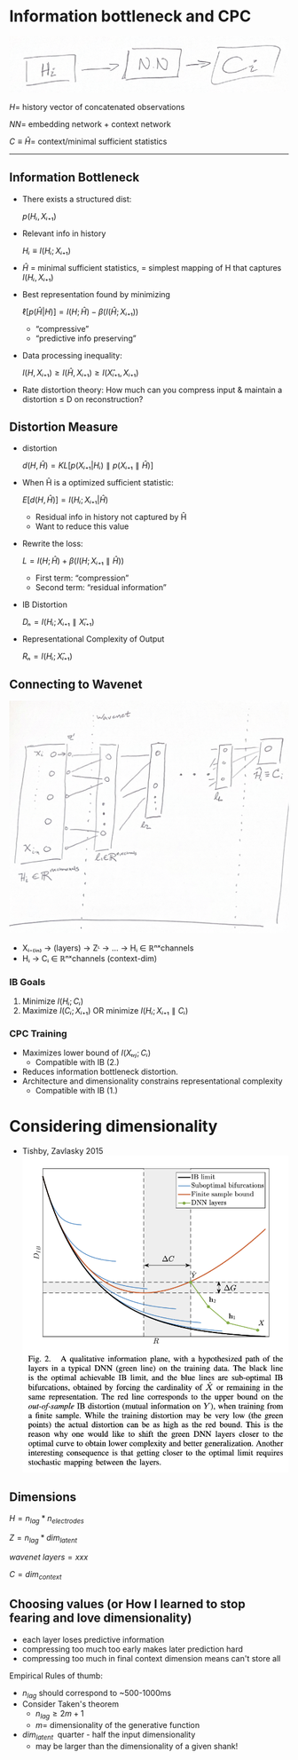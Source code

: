 # Information bottleneck and CPC

![](./images/ib_1.png)

$H =$ history vector of concatenated observations

$NN =$ embedding network + context network

$C \equiv \hat{H} =$ context/minimal sufficient statistics

---

## Information Bottleneck

- There exists a structured dist:

  $p(Hᵢ, Xᵢ₊₁)$
- Relevant info in history

  $Hᵢ ≡ I(Hᵢ; Xᵢ₊₁)$
- $Ĥ$ = minimal sufficient statistics, = simplest mapping of H that captures $I(Hᵢ, Xᵢ₊₁)$
- Best representation found by minimizing

  $\ell [p(Ĥ|H)] = I(H; Ĥ) − β(I(Ĥ; Xᵢ₊₁))$
  - “compressive”
  - “predictive info preserving”
- Data processing inequality:

  $I(H, Xᵢ₊₁) ≥ I(Ĥ, Xᵢ₊₁) ≥ I(X̂ᵢ₊₁, Xᵢ₊₁)$
- Rate distortion theory:
  How much can you compress input & maintain a distortion ≤ D on reconstruction?

## Distortion Measure

- distortion

  $d(H, Ĥ) = KL[ p(Xᵢ₊₁ | Hᵢ) ∥ p(Xᵢ₊₁ ∥ Ĥ) ]$
- When Ĥ is a optimized sufficient statistic:

  $E[d(H, Ĥ)] = I(Hᵢ; Xᵢ₊₁ | Ĥ)$

  - Residual info in history not captured by Ĥ
  - Want to reduce this value

- Rewrite the loss:

  $L = I(H; Ĥ) + β(I(H; Xᵢ₊₁ ∥ Ĥ))$

  - First term: “compression”
  - Second term: “residual information”

- IB Distortion

  $Dₙ = I(Hᵢ; Xᵢ₊₁ ∥ X̂ᵢ₊₁)$

- Representational Complexity of Output

  $Rₙ = I(Hᵢ; X̂ᵢ₊₁)$

## Connecting to Wavenet

![wavenet as ib](./images/ib_wavenet.png)

- Xᵢ₋₍ᵢₙ₎ → (layers) → Zᶫ → … → Hᵢ ∈ ℝⁿˣchannels
- Hᵢ → Cᵢ ∈ ℝⁿˣchannels (context-dim)

### IB Goals

1. Minimize $I(Hᵢ; Cᵢ)$
2. Maximize $I(Cᵢ; Xᵢ₊₁)$ OR minimize $I(Hᵢ; Xᵢ₊₁ ∥ Cᵢ)$

### CPC Training

- Maximizes lower bound of $I(Xₜᵣⱼ; Cᵢ)$
  - Compatible with IB (2.)
- Reduces information bottleneck distortion.
- Architecture and dimensionality constrains representational complexity
  - Compatible with IB (1.)

# Considering dimensionality

- Tishby, Zavlasky 2015
![paper figure 2](./images/ib_figure.png)

Dimensions
---

$H = n_{lag} * n_{electrodes}$

$Z = n_{lag} * dim_{latent}$

$wavenet\ layers = xxx$

$C = dim_{context}$

Choosing values
(or How I learned to stop fearing and love dimensionality)
---

- each layer loses predictive information
- compressing too much too early makes later prediction hard
- compressing too much in final context dimension means can't store all

Empirical Rules of thumb:

- $n_{lag}$ should correspond to ~500-1000ms
- Consider Taken's theorem
  - $n_{lag} \ge 2m +1$
  - $m =$ dimensionality of the generative function
- $dim_{latent} ~$ quarter - half the input dimensionality
  - may be larger than the dimensionality of a given shank!
